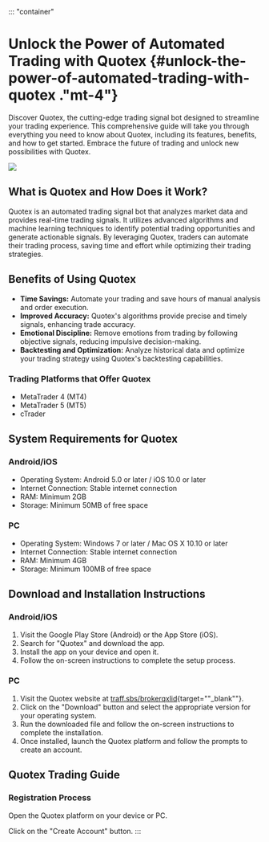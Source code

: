::: \"container\"
# Unlock the Power of Automated Trading with Quotex {#unlock-the-power-of-automated-trading-with-quotex ."mt-4"}

Discover Quotex, the cutting-edge trading signal bot designed to
streamline your trading experience. This comprehensive guide will take
you through everything you need to know about Quotex, including its
features, benefits, and how to get started. Embrace the future of
trading and unlock new possibilities with Quotex.

[![](https://static.quotex.io/files/4_en/300_250.jpg)](https://traff.sbs/brokerqxlid)

## What is Quotex and How Does it Work?

Quotex is an automated trading signal bot that analyzes market data and
provides real-time trading signals. It utilizes advanced algorithms and
machine learning techniques to identify potential trading opportunities
and generate actionable signals. By leveraging Quotex, traders can
automate their trading process, saving time and effort while optimizing
their trading strategies.

## Benefits of Using Quotex

-   **Time Savings:** Automate your trading and save hours of manual
    analysis and order execution.
-   **Improved Accuracy:** Quotex\'s algorithms provide precise and
    timely signals, enhancing trade accuracy.
-   **Emotional Discipline:** Remove emotions from trading by following
    objective signals, reducing impulsive decision-making.
-   **Backtesting and Optimization:** Analyze historical data and
    optimize your trading strategy using Quotex\'s backtesting
    capabilities.

### Trading Platforms that Offer Quotex

-   MetaTrader 4 (MT4)
-   MetaTrader 5 (MT5)
-   cTrader

## System Requirements for Quotex

### Android/iOS

-   Operating System: Android 5.0 or later / iOS 10.0 or later
-   Internet Connection: Stable internet connection
-   RAM: Minimum 2GB
-   Storage: Minimum 50MB of free space

### PC

-   Operating System: Windows 7 or later / Mac OS X 10.10 or later
-   Internet Connection: Stable internet connection
-   RAM: Minimum 4GB
-   Storage: Minimum 100MB of free space

## Download and Installation Instructions

### Android/iOS

1.  Visit the Google Play Store (Android) or the App Store (iOS).
2.  Search for "Quotex" and download the app.
3.  Install the app on your device and open it.
4.  Follow the on-screen instructions to complete the setup process.

### PC

1.  Visit the Quotex website at
    [traff.sbs/brokerqxlid](\%22https://traff.sbs/brokerqxlid\%22){target=""_blank""}.
2.  Click on the "Download" button and select the appropriate
    version for your operating system.
3.  Run the downloaded file and follow the on-screen instructions to
    complete the installation.
4.  Once installed, launch the Quotex platform and follow the prompts to
    create an account.

## Quotex Trading Guide

### Registration Process

Open the Quotex platform on your device or PC.

Click on the "Create Account" button.
:::

